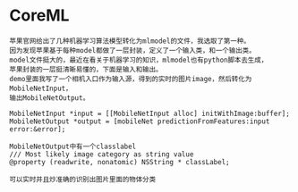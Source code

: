 # CoreML
    苹果官网给出了几种机器学习算法模型转化为mlmodel的文件，我选取了第一种。
    因为发现苹果基于每种model都做了一层封装，定义了一个输入类，和一个输出类。
    model文件挺大的，最近在看关于机器学习的知识，mlmodel也有python脚本去生成，
    苹果封装的一层挺清晰易懂的，下面是输入和输出。
    demo里面我写了一个相机入口作为输入源，得到的实时的图片image，然后转化为MobileNetInput，
    输出MobileNetOutput。
    
    MobileNetInput *input = [[MobileNetInput alloc] initWithImage:buffer];
    MobileNetOutput *output = [mobileNet predictionFromFeatures:input error:&error];

    MobileNetOutput中有一个classlabel
    /// Most likely image category as string value
    @property (readwrite, nonatomic) NSString * classLabel;
    
    可以实时并且炒准确的识别出图片里面的物体分类
